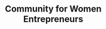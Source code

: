 ---
img: img/swak-collage3.jpg
title: Community for Women Entrepreneurs
greetingHeading: Swakruta is an Non-Governmental Organization
greetingDescripition: We are based in Bangalore, India, working towards empowering women through promoting and supporting Women entrepreneurship.Swakruta assists aspiring women entrepreneurs to launch their business successfullyMore than a social networking platform for women entrepreneurs, it is a place where women can learn & share about business to achieve personal growth in their life.
---